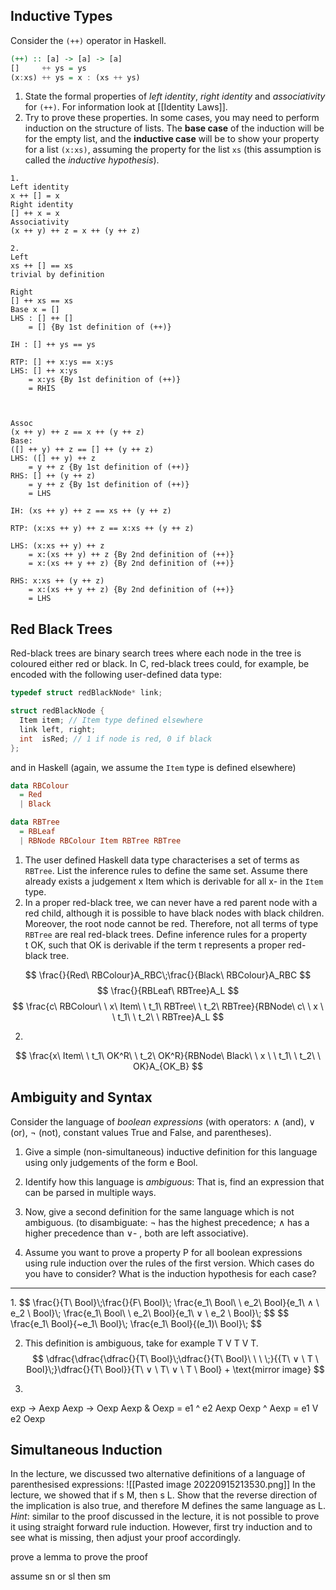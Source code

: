 ## Inductive Types

Consider the `(++)` operator in Haskell.

```haskell
(++) :: [a] -> [a] -> [a]
[]     ++ ys = ys
(x:xs) ++ ys = x : (xs ++ ys)
```

1.  State the formal properties of _left identity_, _right identity_ and _associativity_ for `(++)`. For information look at [[Identity Laws]].
2.  Try to prove these properties. In some cases, you may need to perform induction on the structure of lists. The **base case** of the induction will be for the empty list, and the **inductive case** will be to show your property for a list `(x:xs)`, assuming the property for the list `xs` (this assumption is called the _inductive hypothesis_).

```answer
1. 
Left identity
x ++ [] = x
Right identity
[] ++ x = x
Associativity
(x ++ y) ++ z = x ++ (y ++ z)

2.
Left
xs ++ [] == xs
trivial by definition

Right 
[] ++ xs == xs
Base x = []
LHS : [] ++ [] 
	= [] {By 1st definition of (++)}

IH : [] ++ ys == ys

RTP: [] ++ x:ys == x:ys
LHS: [] ++ x:ys
	= x:ys {By 1st definition of (++)}
	= RHIS



Assoc
(x ++ y) ++ z == x ++ (y ++ z)
Base:
([] ++ y) ++ z == [] ++ (y ++ z)
LHS: ([] ++ y) ++ z
	= y ++ z {By 1st definition of (++)}
RHS: [] ++ (y ++ z)
	= y ++ z {By 1st definition of (++)}
	= LHS

IH: (xs ++ y) ++ z == xs ++ (y ++ z)

RTP: (x:xs ++ y) ++ z == x:xs ++ (y ++ z)

LHS: (x:xs ++ y) ++ z
	= x:(xs ++ y) ++ z {By 2nd definition of (++)}
	= x:(xs ++ y ++ z) {By 2nd definition of (++)}
	
RHS: x:xs ++ (y ++ z)
	= x:(xs ++ y ++ z) {By 2nd definition of (++)}
	= LHS
```



## Red Black Trees

Red-black trees are binary search trees where each node in the tree is coloured either red or black. In C, red-black trees could, for example, be encoded with the following user-defined data type:

```c
typedef struct redBlackNode* link;

struct redBlackNode { 
  Item item; // Item type defined elsewhere
  link left, right; 
  int  isRed; // 1 if node is red, 0 if black
};

```

and in Haskell (again, we assume the `Item` type is defined elsewhere)

```haskell
data RBColour
  = Red
  | Black

data RBTree
  = RBLeaf
  | RBNode RBColour Item RBTree RBTree 
```

1.  The user defined Haskell data type characterises a set of terms as `RBTree`. List the inference rules to define the same set. Assume there already exists a judgement x Item which is derivable for all x-   in the `Item` type.
2. In a proper red-black tree, we can never have a red parent node with a red child, although it is possible to have black nodes with black children. Moreover, the root node cannot be red. Therefore, not all terms of type `RBTree` are real red-black trees. Define inference rules for a property t OK, such that OK is derivable if the term t represents a proper red-black tree.

$$
\frac{}{Red\ RBColour}A_RBC\;\frac{}{Black\ RBColour}A_RBC
$$
$$
\frac{}{RBLeaf\ RBTree}A_L
$$
$$
\frac{c\ RBColour\ \ x\ Item\  \ t_1\ RBTree\ \ t_2\  RBTree}{RBNode\ c\ \ x \ \ t_1\ \ t_2\ \ RBTree}A_L
$$

2.
$$
\frac{x\ Item\  \ t_1\ OK^R\ \ t_2\  OK^R}{RBNode\ Black\ \ x \ \ t_1\ \ t_2\ \ OK}A_{OK_B}
$$


## Ambiguity and Syntax

Consider the language of _boolean expressions_ (with operators: ∧ (and), ∨ (or), ¬ (not), constant values True and False, and parentheses).

1.  Give a simple (non-simultaneous) inductive definition for this language using only judgements of the form e Bool.

2. Identify how this language is _ambiguous_: That is, find an expression that can be parsed in multiple ways.
3. Now, give a second definition for the same language which is not ambiguous. (to disambiguate: ¬ has the highest precedence; ∧ has a higher precedence than ∨-   , both are left associative).
4. Assume you want to prove a property P for all boolean expressions using rule induction over the rules of the first version. Which cases do you have to consider? What is the induction hypothesis for each case?

<hr>
1.
$$
\frac{}{T\ Bool}\;\frac{}{F\ Bool}\;
\frac{e_1\ Bool\ \ e_2\ Bool}{e_1\ ∧ \ e_2 \ Bool}\;
\frac{e_1\ Bool\ \ e_2\ Bool}{e_1\ ∨ \ e_2 \ Bool}\;
$$
$$
\frac{e_1\ Bool}{~e_1\ Bool}\;
\frac{e_1\ Bool}{(e_1)\ Bool}\;
$$

2. This definition is ambiguous, take for example T V T V T.
$$
\dfrac{\dfrac{\dfrac{}{T\ Bool}\;\dfrac{}{T\ Bool}\ \ \ \;}{{T\ ∨ \ T \ Bool}\;}\dfrac{}{T\ Bool}}{T\ ∨ \ T\ ∨ \ T \ Bool} + \text{mirror image}
$$

3.
exp -> Aexp
Aexp -> Oexp
Aexp & Oexp = e1 ^ e2 Aexp
Oexp ^ Aexp = e1 V e2 Oexp



## Simultaneous Induction

In the lecture, we discussed two alternative definitions of a language of parenthesised expressions:
![[Pasted image 20220915213530.png]]
In the lecture, we showed that if s M, then s L. Show that the reverse direction of the implication is also true, and therefore M defines the same language as L.
_Hint_: similar to the proof discussed in the lecture, it is not possible to prove it using straight forward rule induction. However, first try induction and to see what is missing, then adjust your proof accordingly.

prove a lemma 
to prove the proof

assume sn or sl then sm
